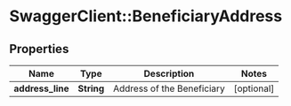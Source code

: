 # SwaggerClient::BeneficiaryAddress

## Properties
Name | Type | Description | Notes
------------ | ------------- | ------------- | -------------
**address_line** | **String** | Address of the Beneficiary | [optional] 

